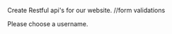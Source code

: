 Create Restful api's for our website.
//form validations
<div class="invalid-feedback">Please choose a username.</div>
